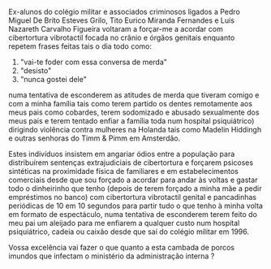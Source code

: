 Ex-alunos do colégio militar e associados criminosos ligados a Pedro Miguel De Brito Esteves Grilo, Tito Eurico Miranda Fernandes e Luís Nazareth Carvalho Figueira voltaram a forçar-me a acordar com cibertortura vibrotactil focada no crânio e órgãos genitais enquanto repetem frases feitas tais o dia todo como:

1. "vai-te foder com essa conversa de merda"
2. "desisto"
3. "nunca gostei dele"

numa tentativa de esconderem as atitudes de merda que tiveram comigo e com a minha família tais como terem partido os dentes remotamente aos meus pais como cobardes, terem sodomizado e abusado sexualmente dos meus pais e terem tentado enfiar a família toda num hospital psiquiátrico) dirigindo violência contra mulheres na Holanda tais como Madelin Hiddingh e outras senhoras do Timm & Pimm em Amsterdão.

Estes indivíduos insistem em angariar ódios entre a população para distribuírem sentenças extrajudiciais de cibertortura e forçarem psicoses sintéticas na proximidade física de familiares e em estabelecimentos comerciais desde que sou forçado a acordar para andar às voltas e gastar todo o dinheirinho que tenho (depois de terem forçado a minha mãe a pedir empréstimos no banco) com cibertortura vibrotactil genital e pancadinhas periódicas de 10 em 10 segundos para partir tudo o que tenho à minha volta em formato de espectáculo, numa tentativa de esconderem terem feito do meu pai um aleijado para me enfiarem a qualquer custo num hospital psiquiátrico, cadeia ou caixão desde que saí do colégio militar em 1996.

Vossa excelência vai fazer o que quanto a esta cambada de porcos imundos que infectam o ministério da administração interna ?